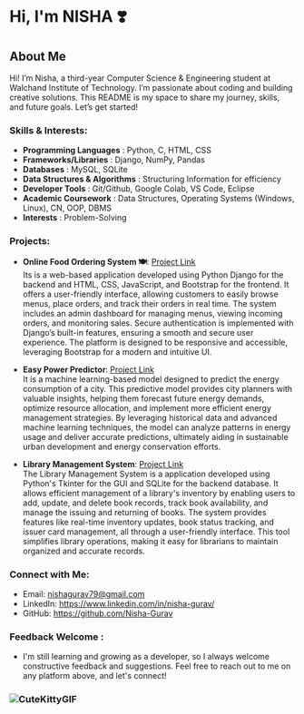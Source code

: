 # Hi, I'm NISHA ❣️



## About Me 
Hi! I’m Nisha, a third-year Computer Science & Engineering student at Walchand Institute of Technology. I’m passionate about coding and building creative solutions. This README is my space to share my journey, skills, and future goals. Let’s get started!


### Skills & Interests:

- **Programming Languages**          : Python, C,  HTML, CSS
- **Frameworks/Libraries**           :  Django, NumPy, Pandas
- **Databases**                      : MySQL, SQLite
- **Data Structures & Algorithms**   : Structuring Information for efficiency
- **Developer Tools**                : Git/Github, Google Colab, VS Code, Eclipse 
- **Academic Coursework**            : Data Structures, Operating Systems (Windows, Linux), CN, OOP, DBMS
- **Interests**                      : Problem-Solving

### Projects:
- **Online Food Ordering System 🍽️**: [Project Link](https://github.com/Nisha-Gurav/Online-Food-Ordering-system) <br /> 
Its is a web-based application developed using Python Django for the backend and HTML, CSS, JavaScript, and Bootstrap for the frontend. It offers a user-friendly interface, allowing customers to easily browse menus, place orders, and track their orders in real time. The system includes an admin dashboard for managing menus, viewing incoming orders, and monitoring sales. Secure authentication is implemented with Django’s built-in features, ensuring a smooth and secure user experience. The platform is designed to be responsive and accessible, leveraging Bootstrap for a modern and intuitive UI.

- **Easy Power Predictor**: [Project Link](https://github.com/Nisha-Gurav/Easy-Power-Predictor.git) <br /> 
It is a machine learning-based model designed to predict the energy consumption of a city. This predictive model provides city planners with valuable insights, helping them forecast future energy demands, optimize resource allocation, and implement more efficient energy management strategies. By leveraging historical data and advanced machine learning techniques, the model can analyze patterns in energy usage and deliver accurate predictions, ultimately aiding in sustainable urban development and energy conservation efforts.

- **Library Management System**: [Project Link](https://github.com/Nisha-Gurav/Library-Management-System.git) <br /> 
The Library Management System is a application developed using Python's Tkinter for the GUI and SQLite for the backend database. It allows efficient management of a library's inventory by enabling users to add, update, and delete book records, track book availability, and manage the issuing and returning of books. The system provides features like real-time inventory updates, book status tracking, and issuer card management, all through a user-friendly interface. This tool simplifies library operations, making it easy for librarians to maintain organized and accurate records.




### Connect with Me:

- Email: nishagurav79@gmail.com
- LinkedIn: https://www.linkedin.com/in/nisha-gurav/
- GitHub: https://github.com/Nisha-Gurav

### Feedback Welcome :
- I'm still learning and growing as a developer, so I always welcome constructive feedback and suggestions. Feel free to reach out to me on any platform above, and let's connect!

### ![CuteKittyGIF](https://github.com/user-attachments/assets/e21a783f-022f-41f5-9545-d8ba51da698e)

